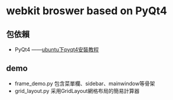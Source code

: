 # webkit broswer based on PyQt4

## 包依賴

- PyQt4 ——[ubuntu下pyqt4安裝教程](http://www.huangjunqin.com/2016/11/24/ubuntu%e5%ae%89%e8%a3%9dpyqt4/)


## demo

- frame_demo.py 包含菜單欄、sidebar、mainwindow等骨架
- grid_layout.py 采用GridLayout網格布局的簡易計算器
